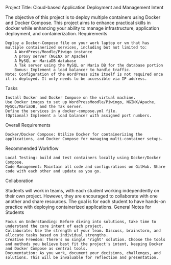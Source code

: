 Project Title: Cloud-based Application Deployment and Management
Intent

The objective of this project is to deploy multiple containers using Docker and Docker Compose. This project aims to enhance practical skills in docker while enhancing your ability to manage infrastructure, application deployment, and containerization.
Requirements

    Deploy a Docker-Compose file on your work laptop or vm that has multiple containerized services, including but not limited to:
        A WordPress/Moodle/Piwigo instance
        A proxy server (NGINX or Apache)
        A MySQL or MariaDB database
        A Tak server using the MySQL or Maria DB for the database portion
        Bonus: Implement a load balancer to handle traffic.
    Note: Configuration of the WordPress site itself is not required once it is deployed. It only needs to be accessible via IP address.

Tasks

    Install Docker and Docker Compose on the virtual machine.
    Use Docker images to set up WordPressMoodle/Piwingo, NGINX/Apache, MySQL/MariaDB, and the Tak server.
    Define the services in a docker-compose.yml file.
    (Optional) Implement a load balancer with assigned port numbers.

Overall Requirements

    Docker/Docker Compose: Utilize Docker for containerizing the applications, and Docker Compose for managing multi-container setups.

Recommended Workflow

    Local Testing: build and test containers locally using Docker/Docker Compose.
    Code Management: Maintain all code and configurations on GitHub. Share code with each other and update as you go.

Collaboration

Students will work in teams, with each student working independently on their own project. However, they are encouraged to collaborate with one another and share resources. The goal is for each student to have hands-on practice with deploying containerized applications.
General Notes for Students

    Focus on Understanding: Before diving into solutions, take time to understand the core intent of each project.
    Collaborate: Use the strength of your team. Discuss, brainstorm, and allocate tasks based on individual strengths.
    Creative Freedom: There's no single 'right' solution. Choose the tools and methods you believe best fit the project's intent, keeping Docker and Docker Compose as central tools.
    Documentation: As you work, document your decisions, challenges, and solutions. This will be invaluable for reflection and presentation.

